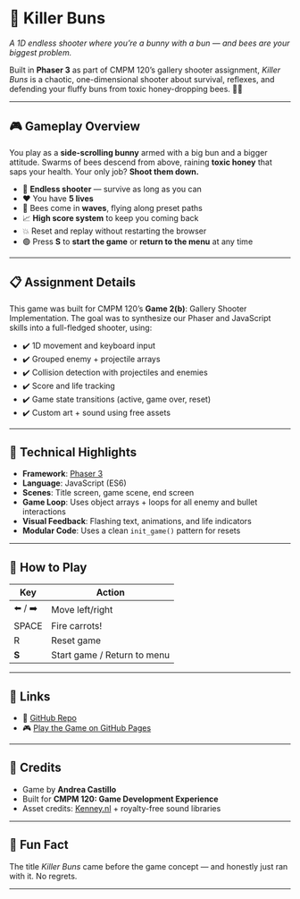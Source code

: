 # 🐰 Killer Buns

*A 1D endless shooter where you’re a bunny with a bun — and bees are your biggest problem.*

Built in **Phaser 3** as part of CMPM 120’s gallery shooter assignment, *Killer Buns* is a chaotic, one-dimensional shooter about survival, reflexes, and defending your fluffy buns from toxic honey-dropping bees. 🍯🐝

---

## 🎮 Gameplay Overview

You play as a **side-scrolling bunny** armed with a big bun and a bigger attitude. Swarms of bees descend from above, raining **toxic honey** that saps your health. Your only job? **Shoot them down.**

- 🔫 **Endless shooter** — survive as long as you can  
- ❤️ You have **5 lives**  
- 🐝 Bees come in **waves**, flying along preset paths  
- 📈 **High score system** to keep you coming back  
- 💥 Reset and replay without restarting the browser  
- 🟢 Press **S** to **start the game** or **return to the menu** at any time  

---

## 📋 Assignment Details

This game was built for CMPM 120’s **Game 2(b)**: Gallery Shooter Implementation. The goal was to synthesize our Phaser and JavaScript skills into a full-fledged shooter, using:

- ✔️ 1D movement and keyboard input  
- ✔️ Grouped enemy + projectile arrays  
- ✔️ Collision detection with projectiles and enemies  
- ✔️ Score and life tracking  
- ✔️ Game state transitions (active, game over, reset)  
- ✔️ Custom art + sound using free assets  

---

## 🧠 Technical Highlights

- **Framework**: [Phaser 3](https://phaser.io/phaser3)  
- **Language**: JavaScript (ES6)  
- **Scenes**: Title screen, game scene, end screen  
- **Game Loop**: Uses object arrays + loops for all enemy and bullet interactions  
- **Visual Feedback**: Flashing text, animations, and life indicators  
- **Modular Code**: Uses a clean `init_game()` pattern for resets  

---

## 🚀 How to Play

| Key    | Action                   |
|--------|--------------------------|
| ⬅️ / ➡️ | Move left/right           |
| SPACE  | Fire carrots!            |
| R      | Reset game               |
| **S**  | Start game / Return to menu |

---

## 🔗 Links

- 🔧 [GitHub Repo](https://github.com/your-username/killer-buns)  
- 🎮 [Play the Game on GitHub Pages](https://your-username.github.io/killer-buns)

---

## 🎨 Credits

- Game by **Andrea Castillo**  
- Built for **CMPM 120: Game Development Experience**  
- Asset credits: [Kenney.nl](https://kenney.nl/assets) + royalty-free sound libraries

---

## 💭 Fun Fact

The title *Killer Buns* came before the game concept — and honestly just ran with it. No regrets.

---
